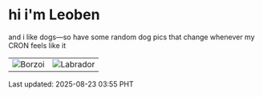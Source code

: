# hi i'm Leoben

and i like dogs—so have some random dog pics that change whenever my CRON feels like it

|  |  |
|--------|----------|
| ![Borzoi](https://random-dog-vercel.vercel.app/api/random-borzoi?v=1755892553) | ![Labrador](https://random-dog-vercel.vercel.app/api/random-labrador?v=1755892553) |

Last updated: 2025-08-23 03:55 PHT
